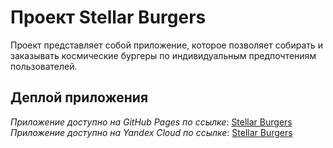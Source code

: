 # Проект Stellar Burgers

Проект представляет собой приложение, которое позволяет собирать и заказывать космические бургеры
по индивидуальным предпочтениям пользователей.

## Деплой приложения
*Приложение доступно на GitHub Pages по ссылке*: [Stellar Burgers](https://zuevadarya.github.io/ya-react-burger/) </br>
*Приложение доступно на Yandex Cloud по ссылке*: [Stellar Burgers](https://ya-react-burger.nomorepartiesco.ru/)
